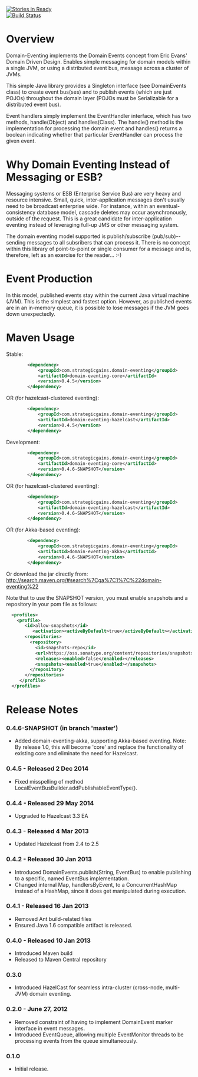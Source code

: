 [![Stories in Ready](https://badge.waffle.io/tfredrich/Domain-Eventing.png?label=ready)](https://waffle.io/tfredrich/Domain-Eventing)  
[![Build Status](https://buildhive.cloudbees.com/job/tfredrich/job/Domain-Eventing/badge/icon)](https://buildhive.cloudbees.com/job/tfredrich/job/Domain-Eventing/)

Overview
========
Domain-Eventing implements the Domain Events concept from Eric Evans' Domain Driven Design.  Enables simple messaging
for domain models within a single JVM, or using a distributed event bus, message across a cluster of JVMs.

This simple Java library provides a Singleton interface (see DomainEvents class) to create event bus(ses) and to
publish events (which are just POJOs) throughout the domain layer (POJOs must be Serializable for a distributed
event bus).

Event handlers simply implement the EventHandler interface, which has two methods, handle(Object) and handles(Class).
The handle() method is the implementation for processing the domain event and handles() returns a boolean indicating
whether that particular EventHandler can process the given event.

Why Domain Eventing Instead of Messaging or ESB?
================================================
Messaging systems or ESB (Enterprise Service Bus) are very heavy and resource intensive. Small, quick, inter-application
messages don't usually need to be broadcast enterprise wide.  For instance, within an eventual-consistency database
model, cascade deletes may occur asynchronously, outside of the request.  This is a great candidate for inter-application
eventing instead of leveraging full-up JMS or other messaging system.

The domain eventing model supported is publish/subscribe (pub/sub)--sending messages to all subsribers that can process it.
There is no concept within this library of point-to-point or single consumer for a message and is, therefore, left as
an exercise for the reader... :-)

Event Production
================
In this model, published events stay within the current Java virtual machine (JVM).  This is the simplest and fastest option.
However, as published events are in an in-memory queue, it is possible to lose messages if the JVM goes down unexpectedly.

Maven Usage
===========
Stable:
```xml
		<dependency>
			<groupId>com.strategicgains.domain-eventing</groupId>
			<artifactId>domain-eventing-core</artifactId>
			<version>0.4.5</version>
		</dependency>
```
OR (for hazelcast-clustered eventing):
```xml
		<dependency>
			<groupId>com.strategicgains.domain-eventing</groupId>
			<artifactId>domain-eventing-hazelcast</artifactId>
			<version>0.4.5</version>
		</dependency>
```
Development:
```xml
		<dependency>
			<groupId>com.strategicgains.domain-eventing</groupId>
			<artifactId>domain-eventing-core</artifactId>
			<version>0.4.6-SNAPSHOT</version>
		</dependency>
```
OR (for hazelcast-clustered eventing):
```xml
		<dependency>
			<groupId>com.strategicgains.domain-eventing</groupId>
			<artifactId>domain-eventing-hazelcast</artifactId>
			<version>0.4.6-SNAPSHOT</version>
		</dependency>
```
OR (for Akka-based eventing):
```xml
		<dependency>
			<groupId>com.strategicgains.domain-eventing</groupId>
			<artifactId>domain-eventing-akka</artifactId>
			<version>0.4.6-SNAPSHOT</version>
		</dependency>
```

Or download the jar directly from: 
http://search.maven.org/#search%7Cga%7C1%7C%22domain-eventing%22

Note that to use the SNAPSHOT version, you must enable snapshots and a repository in your pom file as follows:
```xml
  <profiles>
    <profile>
       <id>allow-snapshots</id>
          <activation><activeByDefault>true</activeByDefault></activation>
       <repositories>
         <repository>
           <id>snapshots-repo</id>
           <url>https://oss.sonatype.org/content/repositories/snapshots</url>
           <releases><enabled>false</enabled></releases>
           <snapshots><enabled>true</enabled></snapshots>
         </repository>
       </repositories>
     </profile>
  </profiles>
```

Release Notes
=============
### 0.4.6-SNAPSHOT (in branch 'master')
* Added domain-eventing-akka, supporting Akka-based eventing. Note: By release 1.0, this will become 'core' and replace the functionality of existing core and eliminate the need for Hazelcast.

### 0.4.5 - Released 2 Dec 2014
* Fixed misspelling of method LocalEventBusBuilder.addPublishableEventType().

### 0.4.4 - Released 29 May 2014
* Upgraded to Hazelcast 3.3 EA

### 0.4.3 - Released 4 Mar 2013
* Updated Hazelcast from 2.4 to 2.5

### 0.4.2 - Released 30 Jan 2013
* Introduced DomainEvents.publish(String, EventBus) to enable publishing to a specific, named EventBus implementation.
* Changed internal Map, handlersByEvent, to a ConcurrentHashMap instead of a HashMap, since it does get manipulated during execution.

### 0.4.1 - Released 16 Jan 2013
* Removed Ant build-related files
* Ensured Java 1.6 compatible artifact is released.

### 0.4.0 - Released 10 Jan 2013
* Introduced Maven build
* Released to Maven Central repository

### 0.3.0
* Introduced HazelCast for seamless intra-cluster (cross-node, multi-JVM) domain eventing.

### 0.2.0 - June 27, 2012
* Removed constraint of having to implement DomainEvent marker interface in event messages.
* Introduced EventQueue, allowing multiple EventMonitor threads to be processing events from the queue simultaneously.

### 0.1.0
* Initial release.

